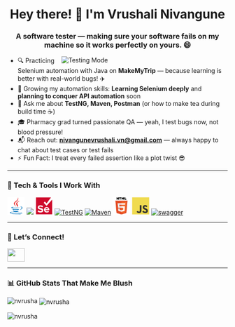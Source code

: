 <h1 align="center">Hey there! 👋 I'm Vrushali Nivangune</h1>
<h3 align="center">A software tester — making sure your software fails on my machine so it works perfectly on yours. 😄</h3>

<img align="right" alt="Testing Mode" width="380" src="https://i.pinimg.com/originals/e7/26/c7/e726c74ac081eed50feee1433d12c998.gif">

- 🔍 Practicing Selenium automation with Java on **MakeMyTrip** — because learning is better with real-world bugs! ✈️ 
- 🌱 Growing my automation skills: **Learning Selenium deeply** and **planning to conquer API automation** soon  
- 💬 Ask me about **TestNG, Maven, Postman** (or how to make tea during build time ☕)  
- 🎓 Pharmacy grad turned passionate QA — yeah, I test bugs now, not blood pressure!  
- 📬 Reach out: **nivangunevrushali.vn@gmail.com** — always happy to chat about test cases or test fails  
- ⚡ Fun Fact: I treat every failed assertion like a plot twist 😎

---

<h3 align="left">🧩 Tech & Tools I Work With</h3>

<p align="left">
  <a href="#"><img src="https://raw.githubusercontent.com/devicons/devicon/master/icons/java/java-original.svg" width="40" /></a>
  <a href="#"><img src="https://www.vectorlogo.zone/logos/getpostman/getpostman-icon.svg" width="40" /></a>
  <a href="#"><img src="https://raw.githubusercontent.com/devicons/devicon/master/icons/selenium/selenium-original.svg" width="40" /></a>
  <a href="#"><img src="https://avatars.githubusercontent.com/u/12528662?s=200&v=4" width="40" title="TestNG"/></a>
  <a href="#"><img src="https://encrypted-tbn0.gstatic.com/images?q=tbn:ANd9GcQ7j-TME_dex1aKFg4hd_6CTsxZx_duYzmVkkbNA6Foz6XV-LrMtqSIKHmdcxS3B_h-kG4&usqp=CAU" width="40" title="Maven"/></a>
  <a href="#"><img src="https://raw.githubusercontent.com/devicons/devicon/master/icons/html5/html5-original-wordmark.svg" width="40" /></a>
  <a href="#"><img src="https://raw.githubusercontent.com/devicons/devicon/master/icons/javascript/javascript-original.svg" width="40" /></a>
  <a href="https://swagger.io/" target="_blank"><img src="https://raw.githubusercontent.com/github/explore/main/topics/swagger/swagger.png" alt="swagger" width="40" height="40"/></a>

</p>

---

<h3 align="left">🔗 Let’s Connect!</h3>

<p align="left">
<a href="https://www.linkedin.com/in/vrushali-nivangune-a256831b0/" target="blank">
<img align="center" src="https://raw.githubusercontent.com/rahuldkjain/github-profile-readme-generator/master/src/images/icons/Social/linked-in-alt.svg" height="30" width="40" />
</a>
</p>

---

<h3>📊 GitHub Stats That Make Me Blush</h3>

<p><img align="left" src="https://github-readme-stats.vercel.app/api/top-langs?username=nvrusha&show_icons=true&locale=en&layout=compact" alt="nvrusha" /></p>

<p>&nbsp;<img align="center" src="https://github-readme-stats.vercel.app/api?username=nvrusha&show_icons=true&locale=en" alt="nvrusha" /></p>

<p><img align="center" src="https://github-readme-streak-stats.herokuapp.com/?user=nvrusha&" alt="nvrusha" /></p>
